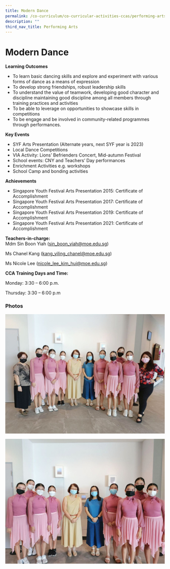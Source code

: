 ```yaml
---
title: Modern Dance
permalink: /co-curriculum/co-curricular-activities-ccas/performing-arts-modern-dance/
description: ""
third_nav_title: Performing Arts
---
```

# **Modern Dance**

**Learning Outcomes**

*   To learn basic dancing skills and explore and experiment with various forms of dance as a means of expression
*   To develop strong friendships, robust leadership skills
*   To understand the value of teamwork, developing good character and discipline maintaining good discipline among all members through training practices and activities
*   To be able to leverage on opportunities to showcase skills in competitions
*   To be engage and be involved in community-related programmes through performances.

**Key Events**

*   SYF Arts Presentation (Alternate years, next SYF year is 2023)
*   Local Dance Competitions
*   VIA Activity: Lions’ Befrienders Concert, Mid-autumn Festival
*   School events: CNY and Teachers’ Day performances
*   Enrichment Activities e.g. workshops
*   School Camp and bonding activities

**Achievements**

*   Singapore Youth Festival Arts Presentation 2015: Certificate of Accomplishment
*   Singapore Youth Festival Arts Presentation 2017: Certificate of Accomplishment
*   Singapore Youth Festival Arts Presentation 2019: Certificate of Accomplishment
*   Singapore Youth Festival Arts Presentation 2021: Certificate of Accomplishment 

**Teachers-in-charge:**  
Mdm Sin Boon Yiah ([sin\_boon\_yiah@moe.edu.sg](mailto:sin_boon_yiah@moe.edu.sg))  
  
Ms Chanel Kang ([kang\_yiling\_chanel@moe.edu.sg](mailto:kang_yiling_chanel@moe.edu.sg))  
  
Ms Nicole Lee ([nicole\_lee\_kim\_hui@moe.edu.sg](mailto:nicole_lee_kim_hui@moe.edu.sg))  

**CCA Training Days and Time:**

Monday: 3:30 – 6:00 p.m.

Thursday: 3:30 – 6:00 p.m

### Photos

![](/images/MD1.jpg)

![](/images/MD2.jpg)